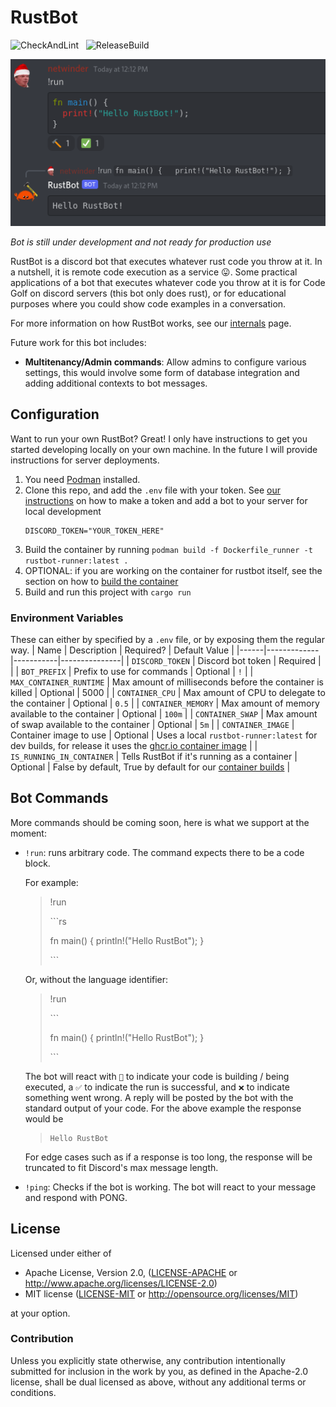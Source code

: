 # RustBot
![CheckAndLint](https://github.com/TheConner/RustBot/actions/workflows/check.yaml/badge.svg)&nbsp;&nbsp;&nbsp;![ReleaseBuild](https://github.com/TheConner/RustBot/actions/workflows/release.yaml/badge.svg)

<p align="center">
  <img src="./assets/demo/rustbot_basic.png">
</p>

*Bot is still under development and not ready for production use*

RustBot is a discord bot that executes whatever rust code you throw at it. In a nutshell, it is remote code execution as a service 😛. Some practical applications of a bot that executes whatever code you throw at it is for Code Golf on discord servers (this bot only does rust), or for educational purposes where you could show code examples in a conversation. 

For more information on how RustBot works, see our [internals](doc/internals.md) page.

Future work for this bot includes:
- **Multitenancy/Admin commands**: Allow admins to configure various settings, this would involve some form of database integration and adding additional contexts to bot messages.



## Configuration
Want to run your own RustBot? Great! I only have instructions to get you started developing locally on your own machine. In the future I will provide instructions for server deployments.

1. You need [Podman](https://podman.io/) installed.
2. Clone this repo, and add the `.env` file with your token. See [our instructions](doc/discord.md) on how to make a token and add a bot to your server for local development
    ```
    DISCORD_TOKEN="YOUR_TOKEN_HERE"
    ```
3. Build the container by running `podman build -f Dockerfile_runner -t rustbot-runner:latest .`
4. OPTIONAL: if you are working on the container for rustbot itself, see the section on how to [build the container](doc/container.md)
5. Build and run this project with `cargo run`

### Environment Variables
These can either by specified by a `.env` file, or by exposing them the regular way.
| Name | Description | Required? | Default Value |
|------|-------------|-----------|---------------|
| `DISCORD_TOKEN` | Discord bot token | Required | |
| `BOT_PREFIX` | Prefix to use for commands | Optional | `!` |
| `MAX_CONTAINER_RUNTIME` | Max amount of milliseconds before the container is killed | Optional | 5000 | 
| `CONTAINER_CPU` | Max amount of CPU to delegate to the container | Optional | `0.5` | 
| `CONTAINER_MEMORY` | Max amount of memory available to the container | Optional | `100m` |
| `CONTAINER_SWAP` | Max amount of swap available to the container | Optional | `5m` |
| `CONTAINER_IMAGE` | Container image to use | Optional | Uses a local `rustbot-runner:latest` for dev builds, for release it uses the [ghcr.io container image](ghcr.io/theconner/rustbot-runner:latest) |
| `IS_RUNNING_IN_CONTAINER` | Tells RustBot if it's running as a container | Optional | False by default, True by default for our [container builds](Dockerfile_bot) |

## Bot Commands
More commands should be coming soon, here is what we support at the moment:

- `!run`: runs arbitrary code. The command expects there to be a code block. 

    For example:
    > !run
    > 
    > \```rs
    > 
    > fn main() { println!("Hello RustBot"); }
    >
    > \```
    
    Or, without the language identifier:
    > !run
    > 
    > \```
    >
    > fn main() { println!("Hello RustBot"); }
    >
    > \```

    The bot will react with `🔨` to indicate your code is building / being executed, a `✅` to indicate the run is successful, and `❌` to indicate something went wrong. A reply will be posted by the bot with the standard output of your code. For the above example the response would be

    > ```
    > Hello RustBot
    > ```

    For edge cases such as if a response is too long, the response will be truncated to fit Discord's max message length. 

- `!ping`: Checks if the bot is working. The bot will react to your message and respond with PONG.



## License

Licensed under either of

 * Apache License, Version 2.0, ([LICENSE-APACHE](LICENSE-APACHE) or http://www.apache.org/licenses/LICENSE-2.0)
 * MIT license ([LICENSE-MIT](LICENSE-MIT) or http://opensource.org/licenses/MIT)

at your option.

### Contribution

Unless you explicitly state otherwise, any contribution intentionally
submitted for inclusion in the work by you, as defined in the Apache-2.0
license, shall be dual licensed as above, without any additional terms or
conditions.
